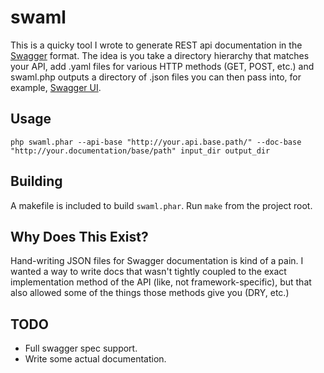 # swaml

This is a quicky tool I wrote to generate REST api documentation in the
[Swagger](http://developers.helloreverb.com/swagger/) format.
The idea is you take a directory hierarchy that matches your API, add .yaml
files for various HTTP methods (GET, POST, etc.) and swaml.php outputs a
directory of .json files you can then pass into, for example,
[Swagger UI](https://github.com/wordnik/swagger-ui).

## Usage

    php swaml.phar --api-base "http://your.api.base.path/" --doc-base "http://your.documentation/base/path" input_dir output_dir

## Building

A makefile is included to build `swaml.phar`. Run `make` from the project root.

## Why Does This Exist?

Hand-writing JSON files for Swagger documentation is kind of a pain. I wanted
a way to write docs that wasn't tightly coupled to the exact implementation
method of the API (like, not framework-specific), but that also allowed some
of the things those methods give you (DRY, etc.)

## TODO

- Full swagger spec support.
- Write some actual documentation.